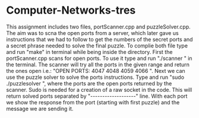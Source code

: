 # Computer-Networks-tres
This assignment includes two files, portScanner.cpp and puzzleSolver.cpp. The aim was to scna the open ports from a server, which later gave us instructions that we had to follow to get the numbers of the secret ports and a secret phrase needed to solve the final puzzle. To complie both file type and run "make" in terminal while being inside the directory.
First the portScanner.cpp scans for open ports. To use it type and run "./scanner <IP address> <low port> <high port>" in the terminal. The scanner will try all the ports in the given range and return the ones open i.e.: 
"OPEN PORTS: 
4047 4048 4059 4066 ".
Next we can use the puzzle solver to solve the ports instructions. Type and run "sudo ./puzzlesolver <IP address> <port1> <port2> <port3> <port4>", where the ports are the open ports returned by the scanner. Sudo is needed for a creation of a raw socket in the code. This will return solved ports separated by "-------------------" line. With each port we show the response from the port (starting with first puzzle) and the message we are sending it. 

